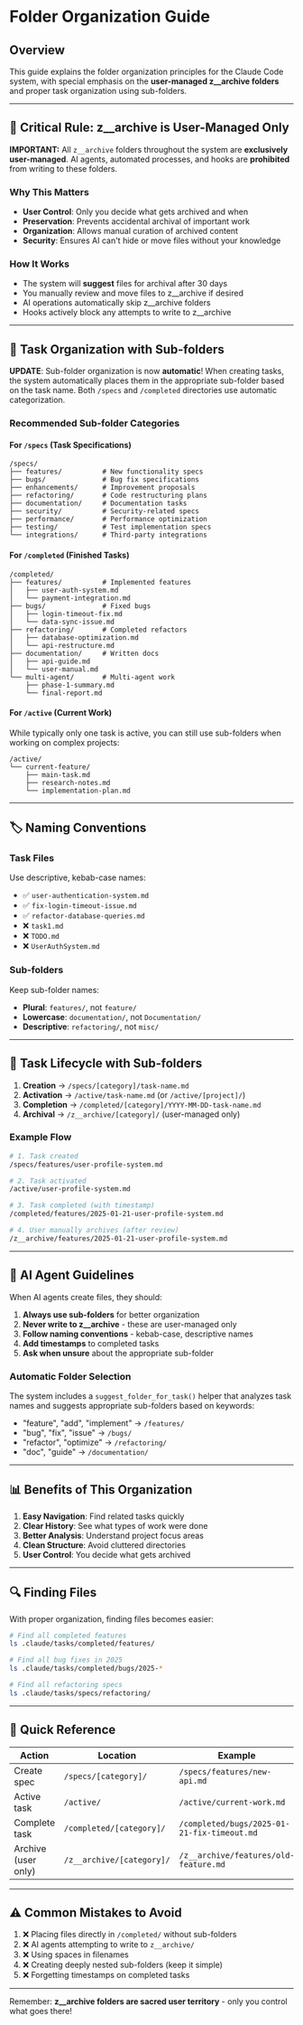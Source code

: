 # Folder Organization Guide

## Overview

This guide explains the folder organization principles for the Claude Code system, with special emphasis on the **user-managed z__archive folders** and proper task organization using sub-folders.

---

## 🚨 Critical Rule: z__archive is User-Managed Only

**IMPORTANT:** All `z__archive` folders throughout the system are **exclusively user-managed**. AI agents, automated processes, and hooks are **prohibited** from writing to these folders.

### Why This Matters
- **User Control**: Only you decide what gets archived and when
- **Preservation**: Prevents accidental archival of important work
- **Organization**: Allows manual curation of archived content
- **Security**: Ensures AI can't hide or move files without your knowledge

### How It Works
- The system will **suggest** files for archival after 30 days
- You manually review and move files to z__archive if desired
- AI operations automatically skip z__archive folders
- Hooks actively block any attempts to write to z__archive

---

## 📁 Task Organization with Sub-folders

**UPDATE**: Sub-folder organization is now **automatic**! When creating tasks, the system automatically places them in the appropriate sub-folder based on the task name. Both `/specs` and `/completed` directories use automatic categorization.

### Recommended Sub-folder Categories

#### For `/specs` (Task Specifications)
```
/specs/
├── features/          # New functionality specs
├── bugs/              # Bug fix specifications
├── enhancements/      # Improvement proposals
├── refactoring/       # Code restructuring plans
├── documentation/     # Documentation tasks
├── security/          # Security-related specs
├── performance/       # Performance optimization
├── testing/           # Test implementation specs
└── integrations/      # Third-party integrations
```

#### For `/completed` (Finished Tasks)
```
/completed/
├── features/          # Implemented features
│   ├── user-auth-system.md
│   └── payment-integration.md
├── bugs/              # Fixed bugs
│   ├── login-timeout-fix.md
│   └── data-sync-issue.md
├── refactoring/       # Completed refactors
│   ├── database-optimization.md
│   └── api-restructure.md
├── documentation/     # Written docs
│   ├── api-guide.md
│   └── user-manual.md
└── multi-agent/       # Multi-agent work
    ├── phase-1-summary.md
    └── final-report.md
```

#### For `/active` (Current Work)
While typically only one task is active, you can still use sub-folders when working on complex projects:
```
/active/
└── current-feature/
    ├── main-task.md
    ├── research-notes.md
    └── implementation-plan.md
```

---

## 🏷️ Naming Conventions

### Task Files
Use descriptive, kebab-case names:
- ✅ `user-authentication-system.md`
- ✅ `fix-login-timeout-issue.md`
- ✅ `refactor-database-queries.md`
- ❌ `task1.md`
- ❌ `TODO.md`
- ❌ `UserAuthSystem.md`

### Sub-folders
Keep sub-folder names:
- **Plural**: `features/`, not `feature/`
- **Lowercase**: `documentation/`, not `Documentation/`
- **Descriptive**: `refactoring/`, not `misc/`

---

## 🔄 Task Lifecycle with Sub-folders

1. **Creation** → `/specs/[category]/task-name.md`
2. **Activation** → `/active/task-name.md` (or `/active/[project]/`)
3. **Completion** → `/completed/[category]/YYYY-MM-DD-task-name.md`
4. **Archival** → `/z__archive/[category]/` (user-managed only)

### Example Flow
```bash
# 1. Task created
/specs/features/user-profile-system.md

# 2. Task activated
/active/user-profile-system.md

# 3. Task completed (with timestamp)
/completed/features/2025-01-21-user-profile-system.md

# 4. User manually archives (after review)
/z__archive/features/2025-01-21-user-profile-system.md
```

---

## 🤖 AI Agent Guidelines

When AI agents create files, they should:

1. **Always use sub-folders** for better organization
2. **Never write to z__archive** - these are user-managed only
3. **Follow naming conventions** - kebab-case, descriptive names
4. **Add timestamps** to completed tasks
5. **Ask when unsure** about the appropriate sub-folder

### Automatic Folder Selection
The system includes a `suggest_folder_for_task()` helper that analyzes task names and suggests appropriate sub-folders based on keywords:

- "feature", "add", "implement" → `/features/`
- "bug", "fix", "issue" → `/bugs/`
- "refactor", "optimize" → `/refactoring/`
- "doc", "guide" → `/documentation/`

---

## 📊 Benefits of This Organization

1. **Easy Navigation**: Find related tasks quickly
2. **Clear History**: See what types of work were done
3. **Better Analysis**: Understand project focus areas
4. **Clean Structure**: Avoid cluttered directories
5. **User Control**: You decide what gets archived

---

## 🔍 Finding Files

With proper organization, finding files becomes easier:

```bash
# Find all completed features
ls .claude/tasks/completed/features/

# Find all bug fixes in 2025
ls .claude/tasks/completed/bugs/2025-*

# Find all refactoring specs
ls .claude/tasks/specs/refactoring/
```

---

## 📝 Quick Reference

| Action | Location | Example |
|--------|----------|---------|
| Create spec | `/specs/[category]/` | `/specs/features/new-api.md` |
| Active task | `/active/` | `/active/current-work.md` |
| Complete task | `/completed/[category]/` | `/completed/bugs/2025-01-21-fix-timeout.md` |
| Archive (user only) | `/z__archive/[category]/` | `/z__archive/features/old-feature.md` |

---

## ⚠️ Common Mistakes to Avoid

1. ❌ Placing files directly in `/completed/` without sub-folders
2. ❌ AI agents attempting to write to `z__archive/`
3. ❌ Using spaces in filenames
4. ❌ Creating deeply nested sub-folders (keep it simple)
5. ❌ Forgetting timestamps on completed tasks

---

Remember: **z__archive folders are sacred user territory** - only you control what goes there!